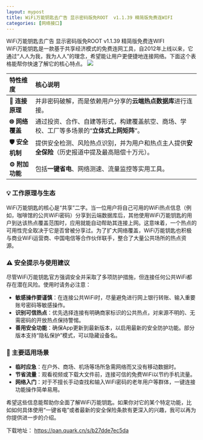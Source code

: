 ```yaml
---
layout: mypost
title: WiFi万能钥匙去广告 显示密码版免ROOT  v1.1.39 精简版免费连WIFI
categories: [网络接口]
---
```



WiFi万能钥匙去广告 显示密码版免ROOT  v1.1.39 精简版免费连WIFI  
WiFi万能钥匙是一款基于共享经济模式的免费连网工具，自2012年上线以来，它通过“人人为我，我为人人”的理念，希望能让用户更便捷地连接网络。下面这个表格能帮你快速了解它的核心特点。
![](https://s2.loli.net/2025/09/24/hV5OvXsbgwT1QZ8.webp)

| 特性维度 | 核心说明 |
| :--- | :--- |
| **🔑 连接原理** | 并非密码破解，而是依赖用户分享的**云端热点数据库**进行连接。 |
| **🌐 网络覆盖** | 通过投资、合作、自建等形式，构建覆盖航空、商场、学校、工厂等多场景的“**立体式上网矩阵**”。 |
| **🛡️ 安全机制** | 提供安全检测、风险热点识别，并为用户和热点主人提供**安全保险**（历史报道中提及最高赔偿十万元）。 |
| **⚙️ 附加功能** | 包括**一键省电**、网络测速、流量监控等实用工具。 |

### 💡 工作原理与生态
WiFi万能钥匙的核心是“共享”二字。当一位用户将自己可用的WiFi热点信息（例如，咖啡馆的公共WiFi密码）分享到云端数据库后，其他使用WiFi万能钥匙的用户到达该热点覆盖范围时，应用就能自动帮助其连接上网。这意味着，一个热点的可用性完全取决于它是否曾被分享过。为了扩大网络覆盖，WiFi万能钥匙也积极与商业WiFi运营商、中国电信等合作伙伴联手，整合了大量公共场所的热点资源。

### ⚠️ 安全提示与使用建议
尽管WiFi万能钥匙官方强调安全并采取了多项防护措施，但连接任何公共WiFi都存在潜在风险。使用时请务必注意：
- **敏感操作要谨慎**：在连接公共WiFi时，尽量避免进行网上银行转账、输入重要账号密码等敏感操作。
- **识别可信热点**：优先选择连接有明确商家标识的公共热点，对来源不明的、无需密码的开放热点保持警惕。
- **善用安全功能**：确保App更新到最新版本，以启用最新的安全防护功能。部分版本支持“隐私保护”模式，可以隐藏设备名。

### 💎 主要适用场景
- **临时应急**：在户外、商场、机场等场所急需网络而又没有移动数据时。
- **节省流量**：观看视频或下载大文件前，连接可信的免费WiFi以节约手机流量。
- **网络入门**：对于不擅长手动查找和输入WiFi密码的老年用户等群体，一键连接功能操作简单易用。

希望这些信息能帮助你全面了解WiFi万能钥匙。如果你对它的某个特定功能，比如如何具体使用“一键省电”或者最新的安全保险条款有更深入的兴趣，我可以再为你提供进一步的介绍。

下载地址：
[https://pan.quark.cn/s/b27dde7ec5da
](https://pan.quark.cn/s/b27dde7ec5da
)
